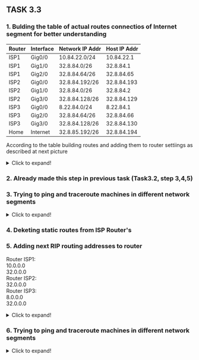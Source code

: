 ## TASK 3.3

### 1. Bulding the table of actual routes connectios of Internet segment for better understanding 
| Router | Interface | Network IP Addr | Host IP Addr |
|--------|-----------|-----------------|--------------|
| ISP1   | Gig0/0    | 10.84.22.0/24   | 10.84.22.1   |
| ISP1   | Gig1/0    | 32.8.84.0/26    | 32.8.84.1    |
| ISP1   | Gig2/0    | 32.8.84.64/26   | 32.8.84.65   |
| ISP2   | Gig0/0    | 32.8.84.192/26  | 32.8.84.193  |
| ISP2   | Gig1/0    | 32.8.84.0/26    | 32.8.84.2    |
| ISP2   | Gig3/0    | 32.8.84.128/26  | 32.8.84.129  |
| ISP3   | Gig0/0    | 8.22.84.0/24    | 8.22.84.1    |
| ISP3   | Gig2/0    | 32.8.84.64/26   | 32.8.84.66   |
| ISP3   | Gig3/0    | 32.8.84.128/26  | 32.8.84.130  |
| Home   | Internet  | 32.8.85.192/26  | 32.8.84.194  |

According to the table building routes and adding them to router settiings as described at next picture
<details>
  <summary>Click to expand!</summary>
  
  ![img](images/scr1.jpg)
</details>


### 2. Already made this step in previous task (Task3.2, step 3,4,5)


### 3. Trying to ping and traceroute machines in different network segments
<details>
  <summary>Click to expand!</summary>
  
  ![img](images/scr2.jpg)
</details>


### 4. Deketing static routes from ISP Router's


### 5. Adding next RIP routing addresses to router
Router ISP1:\
10.0.0.0\
32.0.0.0\
Router ISP2:\
32.0.0.0\
Router ISP3:\
8.0.0.0\
32.0.0.0
<details>
  <summary>Click to expand!</summary>
  
  ![img](images/scr3.jpg)
</details>

### 6. Trying to ping and traceroute machines in different network segments
<details>
  <summary>Click to expand!</summary>
  
  ![img](images/scr4.jpg)
</details>
